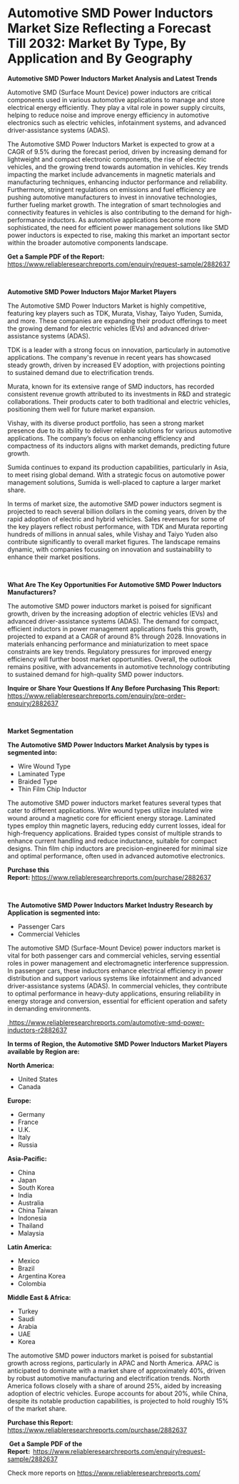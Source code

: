 <p><h1>Automotive SMD Power Inductors Market Size Reflecting a Forecast Till 2032: Market By Type, By Application and By Geography</h1></p><p><strong>Automotive SMD Power Inductors Market Analysis and Latest Trends</strong></p>
<p><p>Automotive SMD (Surface Mount Device) power inductors are critical components used in various automotive applications to manage and store electrical energy efficiently. They play a vital role in power supply circuits, helping to reduce noise and improve energy efficiency in automotive electronics such as electric vehicles, infotainment systems, and advanced driver-assistance systems (ADAS). </p><p>The Automotive SMD Power Inductors Market is expected to grow at a CAGR of 9.5% during the forecast period, driven by increasing demand for lightweight and compact electronic components, the rise of electric vehicles, and the growing trend towards automation in vehicles. Key trends impacting the market include advancements in magnetic materials and manufacturing techniques, enhancing inductor performance and reliability. Furthermore, stringent regulations on emissions and fuel efficiency are pushing automotive manufacturers to invest in innovative technologies, further fueling market growth. The integration of smart technologies and connectivity features in vehicles is also contributing to the demand for high-performance inductors. As automotive applications become more sophisticated, the need for efficient power management solutions like SMD power inductors is expected to rise, making this market an important sector within the broader automotive components landscape.</p></p>
<p><strong>Get a Sample PDF of the Report:&nbsp;</strong> <a href="https://www.reliableresearchreports.com/enquiry/request-sample/2882637?utm_campaign=3315&utm_medium=2&utm_source=Github&utm_content=ia&utm_term=13032025&utm_id=automotive-smd-power-inductors">https://www.reliableresearchreports.com/enquiry/request-sample/2882637</a></p>
<p>&nbsp;</p>
<p><strong>Automotive SMD Power Inductors Major Market Players</strong></p>
<p><p>The Automotive SMD Power Inductors Market is highly competitive, featuring key players such as TDK, Murata, Vishay, Taiyo Yuden, Sumida, and more. These companies are expanding their product offerings to meet the growing demand for electric vehicles (EVs) and advanced driver-assistance systems (ADAS).</p><p>TDK is a leader with a strong focus on innovation, particularly in automotive applications. The company's revenue in recent years has showcased steady growth, driven by increased EV adoption, with projections pointing to sustained demand due to electrification trends.</p><p>Murata, known for its extensive range of SMD inductors, has recorded consistent revenue growth attributed to its investments in R&D and strategic collaborations. Their products cater to both traditional and electric vehicles, positioning them well for future market expansion.</p><p>Vishay, with its diverse product portfolio, has seen a strong market presence due to its ability to deliver reliable solutions for various automotive applications. The company’s focus on enhancing efficiency and compactness of its inductors aligns with market demands, predicting future growth.</p><p>Sumida continues to expand its production capabilities, particularly in Asia, to meet rising global demand. With a strategic focus on automotive power management solutions, Sumida is well-placed to capture a larger market share.</p><p>In terms of market size, the automotive SMD power inductors segment is projected to reach several billion dollars in the coming years, driven by the rapid adoption of electric and hybrid vehicles. Sales revenues for some of the key players reflect robust performance, with TDK and Murata reporting hundreds of millions in annual sales, while Vishay and Taiyo Yuden also contribute significantly to overall market figures. The landscape remains dynamic, with companies focusing on innovation and sustainability to enhance their market positions.</p></p>
<p>&nbsp;</p>
<p><strong>What Are The Key Opportunities For Automotive SMD Power Inductors Manufacturers?</strong></p>
<p><p>The automotive SMD power inductors market is poised for significant growth, driven by the increasing adoption of electric vehicles (EVs) and advanced driver-assistance systems (ADAS). The demand for compact, efficient inductors in power management applications fuels this growth, projected to expand at a CAGR of around 8% through 2028. Innovations in materials enhancing performance and miniaturization to meet space constraints are key trends. Regulatory pressures for improved energy efficiency will further boost market opportunities. Overall, the outlook remains positive, with advancements in automotive technology contributing to sustained demand for high-quality SMD power inductors.</p></p>
<p><strong>Inquire or Share Your Questions If Any Before Purchasing This Report:</strong> <a href="https://www.reliableresearchreports.com/enquiry/pre-order-enquiry/2882637?utm_campaign=3315&utm_medium=2&utm_source=Github&utm_content=ia&utm_term=13032025&utm_id=automotive-smd-power-inductors">https://www.reliableresearchreports.com/enquiry/pre-order-enquiry/2882637</a></p>
<p>&nbsp;</p>
<p><strong>Market Segmentation</strong></p>
<p><strong>The Automotive SMD Power Inductors Market Analysis by types is segmented into:</strong></p>
<p><ul><li>Wire Wound Type</li><li>Laminated Type</li><li>Braided Type</li><li>Thin Film Chip Inductor</li></ul></p>
<p><p>The automotive SMD power inductors market features several types that cater to different applications. Wire wound types utilize insulated wire wound around a magnetic core for efficient energy storage. Laminated types employ thin magnetic layers, reducing eddy current losses, ideal for high-frequency applications. Braided types consist of multiple strands to enhance current handling and reduce inductance, suitable for compact designs. Thin film chip inductors are precision-engineered for minimal size and optimal performance, often used in advanced automotive electronics.</p></p>
<p><strong>Purchase this Report:&nbsp;</strong><a href="https://www.reliableresearchreports.com/purchase/2882637?utm_campaign=3315&utm_medium=2&utm_source=Github&utm_content=ia&utm_term=13032025&utm_id=automotive-smd-power-inductors">https://www.reliableresearchreports.com/purchase/2882637</a></p>
<p>&nbsp;</p>
<p><strong>The Automotive SMD Power Inductors Market Industry Research by Application is segmented into:</strong></p>
<p><ul><li>Passenger Cars</li><li>Commercial Vehicles</li></ul></p>
<p><p>The automotive SMD (Surface-Mount Device) power inductors market is vital for both passenger cars and commercial vehicles, serving essential roles in power management and electromagnetic interference suppression. In passenger cars, these inductors enhance electrical efficiency in power distribution and support various systems like infotainment and advanced driver-assistance systems (ADAS). In commercial vehicles, they contribute to optimal performance in heavy-duty applications, ensuring reliability in energy storage and conversion, essential for efficient operation and safety in demanding environments.</p></p>
<p><a href="https://www.reliableresearchreports.com/automotive-smd-power-inductors-r2882637?utm_campaign=3315&utm_medium=2&utm_source=Github&utm_content=ia&utm_term=13032025&utm_id=automotive-smd-power-inductors">&nbsp;https://www.reliableresearchreports.com/automotive-smd-power-inductors-r2882637</a></p>
<p><strong>In terms of Region, the Automotive SMD Power Inductors Market Players available by Region are:</strong></p>
<p>
    <p> <strong> North America: </strong>
        <ul>
            <li>United States</li>
            <li>Canada</li>
        </ul>
        </p> 
    <p> <strong> Europe: </strong>
        <ul>
            <li>Germany</li>
            <li>France</li>
            <li>U.K.</li>
            <li>Italy</li>
            <li>Russia</li>
        </ul>
        </p> 
    <p> <strong> Asia-Pacific: </strong>
        <ul>
            <li>China</li>
            <li>Japan</li>
            <li>South Korea</li>
            <li>India</li>
            <li>Australia</li>
            <li>China Taiwan</li>
            <li>Indonesia</li>
            <li>Thailand</li>
            <li>Malaysia</li>
        </ul>
        </p> 
    <p> <strong> Latin America: </strong>
        <ul>
            <li>Mexico</li>
            <li>Brazil</li>
            <li>Argentina Korea</li>
            <li>Colombia</li>
        </ul>
        </p> 
    <p> <strong> Middle East & Africa: </strong>
        <ul>
            <li>Turkey</li>
            <li>Saudi</li>
            <li>Arabia</li>
            <li>UAE</li>
            <li>Korea</li>
        </ul>
    </p>
    </p>
<p><p>The automotive SMD power inductors market is poised for substantial growth across regions, particularly in APAC and North America. APAC is anticipated to dominate with a market share of approximately 40%, driven by robust automotive manufacturing and electrification trends. North America follows closely with a share of around 25%, aided by increasing adoption of electric vehicles. Europe accounts for about 20%, while China, despite its notable production capabilities, is projected to hold roughly 15% of the market share.</p></p>
<p><strong>Purchase this Report: </strong><a href="https://www.reliableresearchreports.com/purchase/2882637?utm_campaign=3315&utm_medium=2&utm_source=Github&utm_content=ia&utm_term=13032025&utm_id=automotive-smd-power-inductors">https://www.reliableresearchreports.com/purchase/2882637</a></p>
<p>&nbsp;<strong>Get a Sample PDF of the Report:&nbsp;&nbsp;</strong><a href="https://www.reliableresearchreports.com/enquiry/request-sample/2882637?utm_campaign=3315&utm_medium=2&utm_source=Github&utm_content=ia&utm_term=13032025&utm_id=automotive-smd-power-inductors">https://www.reliableresearchreports.com/enquiry/request-sample/2882637</a></p>
<p><strong></strong></p>
<p>Check more reports on <a href="https://www.reliableresearchreports.com/?utm_campaign=3315&utm_medium=2&utm_source=Github&utm_content=ia&utm_term=13032025&utm_id=automotive-smd-power-inductors">https://www.reliableresearchreports.com/</a></p>